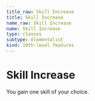 ```yaml
---
title_raw: Skill Increase
title: Skill Increase
name_raw: Skill Increase
name: Skill Increase
type: classes
subtype: elementalist
kind: 10th-level features
---
```


# Skill Increase

You gain one skill of your choice.
